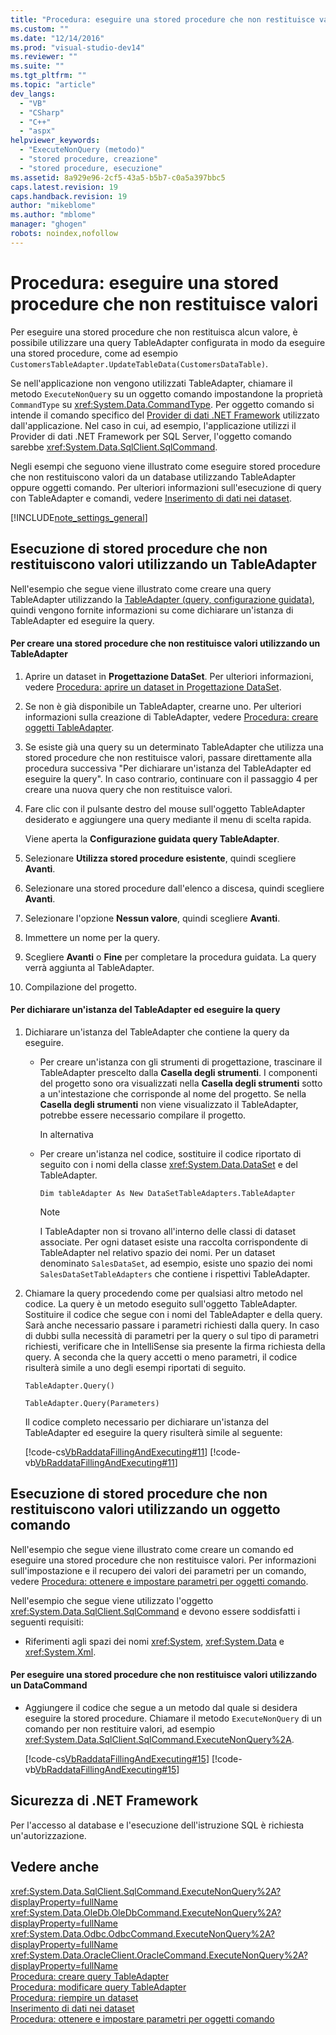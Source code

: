 ```yaml
---
title: "Procedura: eseguire una stored procedure che non restituisce valori | Microsoft Docs"
ms.custom: ""
ms.date: "12/14/2016"
ms.prod: "visual-studio-dev14"
ms.reviewer: ""
ms.suite: ""
ms.tgt_pltfrm: ""
ms.topic: "article"
dev_langs: 
  - "VB"
  - "CSharp"
  - "C++"
  - "aspx"
helpviewer_keywords: 
  - "ExecuteNonQuery (metodo)"
  - "stored procedure, creazione"
  - "stored procedure, esecuzione"
ms.assetid: 8a929e96-2cf5-43a5-b5b7-c0a5a397bbc5
caps.latest.revision: 19
caps.handback.revision: 19
author: "mikeblome"
ms.author: "mblome"
manager: "ghogen"
robots: noindex,nofollow
---
```

# Procedura: eseguire una stored procedure che non restituisce valori
Per eseguire una stored procedure che non restituisca alcun valore, è possibile utilizzare una query TableAdapter configurata in modo da eseguire una stored procedure, come ad esempio `CustomersTableAdapter.UpdateTableData(CustomersDataTable)`.  
  
 Se nell'applicazione non vengono utilizzati TableAdapter, chiamare il metodo `ExecuteNonQuery` su un oggetto comando impostandone la proprietà `CommandType` su <xref:System.Data.CommandType>.  Per oggetto comando si intende il comando specifico del [Provider di dati .NET Framework](../Topic/.NET%20Framework%20Data%20Providers.md) utilizzato dall'applicazione.  Nel caso in cui, ad esempio, l'applicazione utilizzi il Provider di dati .NET Framework per SQL Server, l'oggetto comando sarebbe <xref:System.Data.SqlClient.SqlCommand>.  
  
 Negli esempi che seguono viene illustrato come eseguire stored procedure che non restituiscono valori da un database utilizzando TableAdapter oppure oggetti comando.  Per ulteriori informazioni sull'esecuzione di query con TableAdapter e comandi, vedere [Inserimento di dati nei dataset](../data-tools/fill-datasets-by-using-tableadapters.md).  
  
 [!INCLUDE[note_settings_general](../data-tools/includes/note_settings_general_md.md)]  
  
## Esecuzione di stored procedure che non restituiscono valori utilizzando un TableAdapter  
 Nell'esempio che segue viene illustrato come creare una query TableAdapter utilizzando la [TableAdapter \(query, configurazione guidata\)](../data-tools/editing-tableadapters.md), quindi vengono fornite informazioni su come dichiarare un'istanza di TableAdapter ed eseguire la query.  
  
#### Per creare una stored procedure che non restituisce valori utilizzando un TableAdapter  
  
1.  Aprire un dataset in **Progettazione DataSet**.  Per ulteriori informazioni, vedere [Procedura: aprire un dataset in Progettazione DataSet](../Topic/How%20to:%20Open%20a%20Dataset%20in%20the%20Dataset%20Designer.md).  
  
2.  Se non è già disponibile un TableAdapter, crearne uno.  Per ulteriori informazioni sulla creazione di TableAdapter, vedere [Procedura: creare oggetti TableAdapter](../data-tools/create-and-configure-tableadapters.md).  
  
3.  Se esiste già una query su un determinato TableAdapter che utilizza una stored procedure che non restituisce valori, passare direttamente alla procedura successiva "Per dichiarare un'istanza del TableAdapter ed eseguire la query". In caso contrario, continuare con il passaggio 4 per creare una nuova query che non restituisce valori.  
  
4.  Fare clic con il pulsante destro del mouse sull'oggetto TableAdapter desiderato e aggiungere una query mediante il menu di scelta rapida.  
  
     Viene aperta la **Configurazione guidata query TableAdapter**.  
  
5.  Selezionare **Utilizza stored procedure esistente**, quindi scegliere **Avanti**.  
  
6.  Selezionare una stored procedure dall'elenco a discesa, quindi scegliere **Avanti**.  
  
7.  Selezionare l'opzione **Nessun valore**, quindi scegliere **Avanti**.  
  
8.  Immettere un nome per la query.  
  
9. Scegliere **Avanti** o **Fine** per completare la procedura guidata. La query verrà aggiunta al TableAdapter.  
  
10. Compilazione del progetto.  
  
#### Per dichiarare un'istanza del TableAdapter ed eseguire la query  
  
1.  Dichiarare un'istanza del TableAdapter che contiene la query da eseguire.  
  
    -   Per creare un'istanza con gli strumenti di progettazione, trascinare il TableAdapter prescelto dalla **Casella degli strumenti**.  I componenti del progetto sono ora visualizzati nella **Casella degli strumenti** sotto a un'intestazione che corrisponde al nome del progetto. Se nella **Casella degli strumenti** non viene visualizzato il TableAdapter, potrebbe essere necessario compilare il progetto.  
  
         In alternativa  
  
    -   Per creare un'istanza nel codice, sostituire il codice riportato di seguito con i nomi della classe <xref:System.Data.DataSet> e del TableAdapter.  
  
         `Dim tableAdapter As New DataSetTableAdapters.TableAdapter`  
  
        > [!NOTE]
        >  I TableAdapter non si trovano all'interno delle classi di dataset associate.  Per ogni dataset esiste una raccolta corrispondente di TableAdapter nel relativo spazio dei nomi.  Per un dataset denominato `SalesDataSet`, ad esempio, esiste uno spazio dei nomi `SalesDataSetTableAdapters` che contiene i rispettivi TableAdapter.  
  
2.  Chiamare la query procedendo come per qualsiasi altro metodo nel codice.  La query è un metodo eseguito sull'oggetto TableAdapter.  Sostituire il codice che segue con i nomi del TableAdapter e della query.  Sarà anche necessario passare i parametri richiesti dalla query.  In caso di dubbi sulla necessità di parametri per la query o sul tipo di parametri richiesti, verificare che in IntelliSense sia presente la firma richiesta della query.  A seconda che la query accetti o meno parametri, il codice risulterà simile a uno degli esempi riportati di seguito.  
  
     `TableAdapter.Query()`  
  
     `TableAdapter.Query(Parameters)`  
  
     Il codice completo necessario per dichiarare un'istanza del TableAdapter ed eseguire la query risulterà simile al seguente:  
  
     [!code-cs[VbRaddataFillingAndExecuting#11](../data-tools/codesnippet/CSharp/how-to-execute-a-stored-procedure-that-returns-no-value_1.cs)]
     [!code-vb[VbRaddataFillingAndExecuting#11](../data-tools/codesnippet/VisualBasic/how-to-execute-a-stored-procedure-that-returns-no-value_1.vb)]  
  
## Esecuzione di stored procedure che non restituiscono valori utilizzando un oggetto comando  
 Nell'esempio che segue viene illustrato come creare un comando ed eseguire una stored procedure che non restituisce valori.  Per informazioni sull'impostazione e il recupero dei valori dei parametri per un comando, vedere [Procedura: ottenere e impostare parametri per oggetti comando](../Topic/How%20to:%20Set%20and%20Get%20Parameters%20for%20Command%20Objects.md).  
  
 Nell'esempio che segue viene utilizzato l'oggetto <xref:System.Data.SqlClient.SqlCommand> e devono essere soddisfatti i seguenti requisiti:  
  
-   Riferimenti agli spazi dei nomi <xref:System>, <xref:System.Data> e <xref:System.Xml>.  
  
#### Per eseguire una stored procedure che non restituisce valori utilizzando un DataCommand  
  
-   Aggiungere il codice che segue a un metodo dal quale si desidera eseguire la stored procedure.  Chiamare il metodo `ExecuteNonQuery` di un comando per non restituire valori, ad esempio <xref:System.Data.SqlClient.SqlCommand.ExecuteNonQuery%2A>.  
  
     [!code-cs[VbRaddataFillingAndExecuting#15](../data-tools/codesnippet/CSharp/how-to-execute-a-stored-procedure-that-returns-no-value_2.cs)]
     [!code-vb[VbRaddataFillingAndExecuting#15](../data-tools/codesnippet/VisualBasic/how-to-execute-a-stored-procedure-that-returns-no-value_2.vb)]  
  
## Sicurezza di .NET Framework  
 Per l'accesso al database e l'esecuzione dell'istruzione SQL è richiesta un'autorizzazione.  
  
## Vedere anche  
 <xref:System.Data.SqlClient.SqlCommand.ExecuteNonQuery%2A?displayProperty=fullName>   
 <xref:System.Data.OleDb.OleDbCommand.ExecuteNonQuery%2A?displayProperty=fullName>   
 <xref:System.Data.Odbc.OdbcCommand.ExecuteNonQuery%2A?displayProperty=fullName>   
 <xref:System.Data.OracleClient.OracleCommand.ExecuteNonQuery%2A?displayProperty=fullName>   
 [Procedura: creare query TableAdapter](../data-tools/how-to-create-tableadapter-queries.md)   
 [Procedura: modificare query TableAdapter](../data-tools/how-to-edit-tableadapter-queries.md)   
 [Procedura: riempire un dataset](../data-tools/how-to-fill-a-dataset-with-data.md)   
 [Inserimento di dati nei dataset](../data-tools/fill-datasets-by-using-tableadapters.md)   
 [Procedura: ottenere e impostare parametri per oggetti comando](../Topic/How%20to:%20Set%20and%20Get%20Parameters%20for%20Command%20Objects.md)